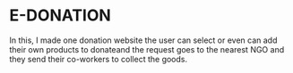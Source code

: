 # E-DONATION
In this, I made one donation website the user can select or even can add their own products to donateand the request goes to the nearest NGO and they send their co-workers to collect the goods.
